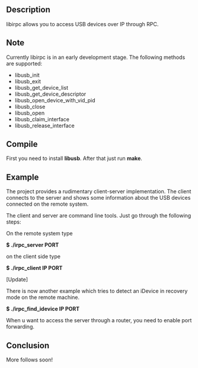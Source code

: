 Description
-----------

libirpc allows you to access USB devices over IP through RPC.

Note
----

Currently libirpc is in an early development stage. The following
methods are supported:

- libusb_init
- libusb_exit
- libusb_get_device_list
- libusb_get_device_descriptor
- libusb_open_device_with_vid_pid
- libusb_close
- libusb_open
- libusb_claim_interface
- libusb_release_interface

Compile
-------

First you need to install <b>libusb</b>. After that just run <b>make</b>.

Example
-------

The project provides a rudimentary client-server implementation.  The
client connects to the server and shows some information about the USB
devices connected on the remote system.

The client and server are command line tools. Just go through the
following steps:

On the remote system type

<b>$ ./irpc_server PORT</b>

on the client side type

<b>$ ./irpc_client IP PORT</b>

[Update]

There is now another example which tries to detect an iDevice
in recovery mode on the remote machine.

<b>$ ./irpc_find_idevice IP PORT</b>

When u want to access the server through a router, you need to enable
port forwarding.

Conclusion
----------

More follows soon!








